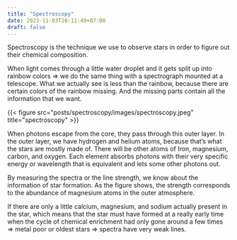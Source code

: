 ```yaml
---
title: "Spectroscopy"
date: 2023-11-03T20:11:49+07:00
draft: false
---
```


Spectroscopy is the technique we use to observe stars in order to figure out their chemical composition.

When light comes through a little water droplet and it gets split up into rainbow colors ⇒ we do the same thing with a spectrograph mounted at a telescope. What we actually see is less than the rainbow, because there are certain colors of the rainbow missing. And the missing parts contain all the information that we want.

{{< figure src="posts/spectroscopy/images/spectroscopy.jpeg" title="spectroscopy" >}}

When photons escape from the core, they pass through this outer layer. In the outer layer, we have hydrogen and helium atoms, because that’s what the stars are mostly made of. There will be other atoms of Iron, magnesium, carbon, and oxygen. Each element absorbs photons with their very specific energy or wavelength that is equivalent and lets some other photons out.

By measuring the spectra or the line strength, we know about the information of star formation. As the figure shows, the strength corresponds to the abundance of magnesium atoms in the outer atmosphere.

If there are only a little calcium, magnesium, and sodium actually present in the star, which means that the star must have formed at a really early time when the cycle of chemical enrichment had only gone around a few times ⇒ metal poor or oldest stars ⇒ spectra have very weak lines.